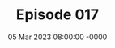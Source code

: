 ---
title: Episode 017
date: 05 Mar 2023 08:00:00 -0000
eptype: full
episode_number: 17

# provide these
alm_description: 

# find these
show_source: The Cognitive Revolution
original_title: "The Embedding Revolution: Anton Troynikov on Chroma, Stable Attribution, and future of AI"
original_description: "(0:00) Preview (1:17) Sponsor  (4:00) Anton breaks down the advantages of vector databases (4:45) How embeddings have created an AI-native way to represent data (11:50) Anton identifies the watershed moment and step changes in AI (12:55) Open AI’s pricing (18:50) How chroma works (33:04) Stable Attribution and systematic bias (36:48) How latent diffusion models work (51:26) How AI is like the early days of aviation (56:01) How Disney inspired the release of Stable Attribution (59:53):Why noise can lead to generalization (1:01:04) Nathan’s KPI for The Cognitive Revolution (1:01:59) Other use cases for embedding (1:03: 19) Anton touches on the applications for biotech (1:04:35) Anton on doomerism hysteria and what actually worries him (1:11:43) - Nathan sums up a plausible doomer scenario (1:20:17)What AI tools does Anton use and why? (1:22:55) Anton’s hopes *Thank you Omneky for sponsoring The Cognitive Revolution. Omneky is an omnichannel creative generation platform that lets you launch hundreds of thousands of ad iterations that actually work, customized across all platforms, with a click of a button. Omneky combines generative AI and real-time advertising data. Mention Cog Rev for 10% off.   Twitter: @CogRev_Podcast @atroyn (Anton) @labenz (Nathan) @eriktorenberg (Erik) Join 1000's of subscribers of our Substack: https://cognitiverevolution.substack.com/ Websites: cognitivervolution.ai trychroma.com/ omneky.com "
podcast_url: "https://chrt.fm/track/993DGA/traffic.megaphone.fm/RINTP7300918091.mp3?updated=1684774567"
audio_type: "audio/mpeg"
duration: 5179
---